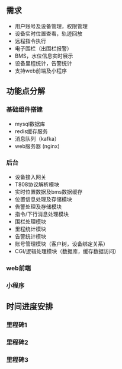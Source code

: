 ## 需求
- 用户账号及设备管理，权限管理
- 设备实时位置查看，轨迹回放
- 远程指令执行
- 电子围栏（出围栏报警）
- BMS，水位信息实时展示
- 设备里程统计，告警统计
- 支持web前端及小程序

## 功能点分解
### 基础组件搭建
- mysql数据库
- redis缓存服务
- 消息队列（kafka）
- web服务器 (nginx)

### 后台
- 设备接入网关
- T808协议解析模块
- 实时位置数据及bms数据缓存
- 位置信息处理及存储模块
- 告警处理及存储模块
- 指令/下行消息处理模块
- 围栏处理模块
- 里程统计模块
- 告警统计模块
- 账号管理模块（客户树，设备绑定关系）
- CGI/逻辑处理模块（数据库，缓存数据访问）

### web前端

### 小程序


## 时间进度安排
### 里程碑1

### 里程碑2

### 里程碑3
